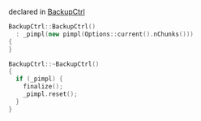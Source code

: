 declared in [BackupCtrl](backupctrl.hpp.md)

```cpp
BackupCtrl::BackupCtrl()
  : _pimpl(new pimpl(Options::current().nChunks()))
{
}

BackupCtrl::~BackupCtrl()
{
  if (_pimpl) {
    finalize();
    _pimpl.reset();
  }
}
```
